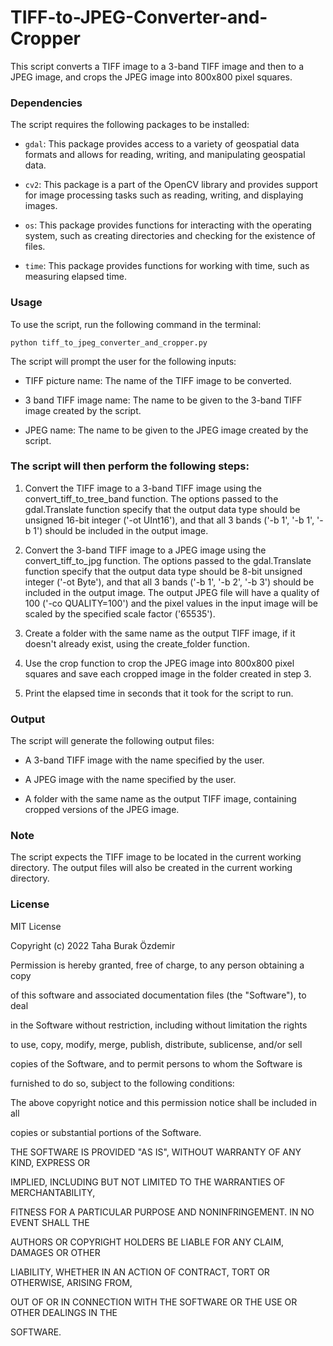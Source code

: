 # TIFF-to-JPEG-Converter-and-Cropper



This script converts a TIFF image to a 3-band TIFF image and then to a JPEG image, and crops the JPEG image into 800x800 pixel squares.



### Dependencies



The script requires the following packages to be installed:



* `gdal`: This package provides access to a variety of geospatial data formats and allows for reading, writing, and manipulating geospatial data.

* `cv2`: This package is a part of the OpenCV library and provides support for image processing tasks such as reading, writing, and displaying images.

* `os`: This package provides functions for interacting with the operating system, such as creating directories and checking for the existence of files.

* `time`: This package provides functions for working with time, such as measuring elapsed time.



### Usage



To use the script, run the following command in the terminal:



```python tiff_to_jpeg_converter_and_cropper.py```



The script will prompt the user for the following inputs:



* TIFF picture name: The name of the TIFF image to be converted.

* 3 band TIFF image name: The name to be given to the 3-band TIFF image created by the script.

* JPEG name: The name to be given to the JPEG image created by the script.



### The script will then perform the following steps:



1) Convert the TIFF image to a 3-band TIFF image using the convert_tiff_to_tree_band function. The options passed to the gdal.Translate function specify that the output data type should be unsigned 16-bit integer ('-ot UInt16'), and that all 3 bands ('-b 1', '-b 1', '-b 1') should be included in the output image.



2) Convert the 3-band TIFF image to a JPEG image using the convert_tiff_to_jpg function. The options passed to the gdal.Translate function specify that the output data type should be 8-bit unsigned integer ('-ot Byte'), and that all 3 bands ('-b 1', '-b 2', '-b 3') should be included in the output image. The output JPEG file will have a quality of 100 ('-co QUALITY=100') and the pixel values in the input image will be scaled by the specified scale factor ('65535').



3) Create a folder with the same name as the output TIFF image, if it doesn't already exist, using the create_folder function.



4) Use the crop function to crop the JPEG image into 800x800 pixel squares and save each cropped image in the folder created in step 3.



5) Print the elapsed time in seconds that it took for the script to run.



### Output



The script will generate the following output files:



* A 3-band TIFF image with the name specified by the user.

* A JPEG image with the name specified by the user.

* A folder with the same name as the output TIFF image, containing cropped versions of the JPEG image.



### Note



The script expects the TIFF image to be located in the current working directory. The output files will also be created in the current working directory.



### License



MIT License



Copyright (c) 2022 Taha Burak Özdemir



Permission is hereby granted, free of charge, to any person obtaining a copy

of this software and associated documentation files (the "Software"), to deal

in the Software without restriction, including without limitation the rights

to use, copy, modify, merge, publish, distribute, sublicense, and/or sell

copies of the Software, and to permit persons to whom the Software is

furnished to do so, subject to the following conditions:



The above copyright notice and this permission notice shall be included in all

copies or substantial portions of the Software.



THE SOFTWARE IS PROVIDED "AS IS", WITHOUT WARRANTY OF ANY KIND, EXPRESS OR

IMPLIED, INCLUDING BUT NOT LIMITED TO THE WARRANTIES OF MERCHANTABILITY,

FITNESS FOR A PARTICULAR PURPOSE AND NONINFRINGEMENT. IN NO EVENT SHALL THE

AUTHORS OR COPYRIGHT HOLDERS BE LIABLE FOR ANY CLAIM, DAMAGES OR OTHER

LIABILITY, WHETHER IN AN ACTION OF CONTRACT, TORT OR OTHERWISE, ARISING FROM,

OUT OF OR IN CONNECTION WITH THE SOFTWARE OR THE USE OR OTHER DEALINGS IN THE

SOFTWARE.
